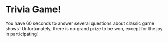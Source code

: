 # Trivia Game!

You have 60 seconds to answer several questions about classic game shows!
Unfortunately, there is no grand prize to be won, except for the joy in participating!
